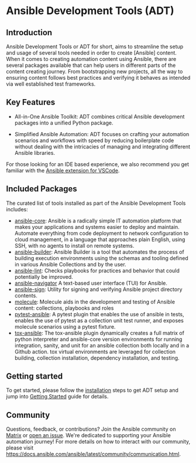 # Ansible Development Tools (ADT)

## Introduction

Ansible Development Tools or ADT for short, aims to streamline the setup and usage of several tools needed in order to create [Ansible] content.
When it comes to creating automation content using Ansible, there are several packages available that can help users in different parts of the content creating journey. From bootstrapping new projects, all the way to ensuring content follows best practices and verifying it behaves as intended via well established test frameworks.

## Key Features

- All-in-One Ansible Toolkit: ADT combines critical Ansible development packages into a unified Python package.

- Simplified Ansible Automation: ADT focuses on crafting your automation scenarios and workflows with speed by reducing boilerplate code without
  dealing with the intricacies of managing and integrating different Ansible libraries.

For those looking for an IDE based experience, we also recommend you get familiar with the [Ansible extension for VSCode](https://marketplace.visualstudio.com/items?itemName=redhat.ansible).

## Included Packages

The curated list of tools installed as part of the Ansible Development Tools includes:

- [ansible-core](https://github.com/ansible/ansible): Ansible is a radically simple IT automation platform that makes your applications and systems easier to deploy and maintain. Automate everything from code deployment to network configuration to cloud management, in a language that approaches plain English, using SSH, with no agents to install on remote systems.
- [ansible-builder](https://github.com/ansible/ansible-builder): Ansible Builder is a tool that automates the process of building execution environments using the schemas and tooling defined in various Ansible Collections and by the user.
- [ansible-lint](https://github.com/ansible/ansible-lint): Checks playbooks for practices and behavior that could potentially be improved.
- [ansible-navigator](https://github.com/ansible/ansible-navigator) A text-based user interface (TUI) for Ansible.
- [ansible-sign](https://github.com/ansible/ansible-sign): Utility for signing and verifying Ansible project directory contents.
- [molecule](https://github.com/ansible/molecule): Molecule aids in the development and testing of Ansible content: collections, playbooks and roles
- [pytest-ansible](https://github.com/ansible/pytest-ansible): A pytest plugin that enables the use of ansible in tests, enables the use of pytest as a collection unit test runner, and exposes molecule scenarios using a pytest fixture.
- [tox-ansible](https://github.com/ansible/tox-ansible): The tox-ansible plugin dynamically creates a full matrix of python interpreter and ansible-core version environments for running integration, sanity, and unit for an ansible collection both locally and in a Github action. tox virtual environments are leveraged for collection building, collection installation, dependency installation, and testing.

## Getting started

To get started, please follow the [installation](installation.md) steps to get ADT setup and jump into [Getting Started](getting_started.md) guide for details.

## Community

Questions, feedback, or contributions? Join the Ansible community on [Matrix](https://matrix.to/#/#devtools:ansible.com) or [open an issue](https://github.com/ansible/ansible-dev-tools/issues/new). We're dedicated to supporting your Ansible automation journey! For more details on how to interact with our community, please visit https://docs.ansible.com/ansible/latest/community/communication.html.

